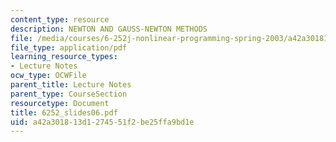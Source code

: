 ```yaml
---
content_type: resource
description: NEWTON AND GAUSS-NEWTON METHODS
file: /media/courses/6-252j-nonlinear-programming-spring-2003/a42a301813d1274551f2be25ffa9bd1e_6252_slides06.pdf
file_type: application/pdf
learning_resource_types:
- Lecture Notes
ocw_type: OCWFile
parent_title: Lecture Notes
parent_type: CourseSection
resourcetype: Document
title: 6252_slides06.pdf
uid: a42a3018-13d1-2745-51f2-be25ffa9bd1e
---
```

